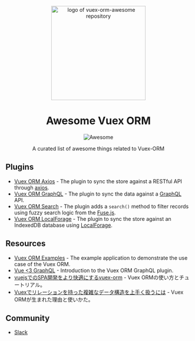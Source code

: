 <p align="center">
  <img width="256" src="https://github.com/vuex-orm/awesome-vuex-orm/raw/master/logo-vuex-orm.png" alt="logo of vuex-orm-awesome repository">
</p>

<h1 align="center">Awesome Vuex ORM</h1>

<p align="center"><img src="https://cdn.rawgit.com/sindresorhus/awesome/d7305f38d29fed78fa85652e3a63e154dd8e8829/media/badge.svg" alt="Awesome"></p>

<p align="center">A curated list of awesome things related to Vuex-ORM</p>

## Plugins

- [Vuex ORM Axios](https://github.com/vuex-orm/vuex-orm-axios) - The plugin to sync the store against a RESTful API through [axios](https://github.com/axios/axios).
- [Vuex ORM GraphQL](https://github.com/vuex-orm/vuex-orm-graphql) - The plugin to sync the data against a [GraphQL](https://graphql.org) API.
- [Vuex ORM Search](https://github.com/vuex-orm/plugin-search) - The plugin adds a `search()` method to filter records using fuzzy search logic from the [Fuse.js](http://fusejs.io).
- [Vuex ORM LocalForage](https://github.com/eldomagan/vuex-orm-localforage) - The plugin to sync the store against an IndexedDB database using [LocalForage](https://github.com/localForage/localForage).

## Resources

- [Vuex ORM Examples](https://github.com/vuex-orm/vuex-orm-examples) - The example application to demonstrate the use case of the Vuex ORM.
- [Vue \<3 GraphQL](https://dev.to/phortx/vue-3-graphql-kj6) - Introduction to the Vuex ORM GraphQL plugin.
- [vuejsでのSPA開発をより快適にするvuex-orm](https://tech.basicinc.jp/articles/136) - Vuex ORMの使い方とチュートリアル。
- [Vuexでリレーションを持った複雑なデータ構造を上手く扱うには](https://qiita.com/kiaking/items/bcd5360fb3106cf22a81) - Vuex ORMが生まれた理由と使いかた。

## Community

- [Slack](https://join.slack.com/t/vuex-orm/shared_invite/enQtNDQ0NjE3NTgyOTY2LTI0YjE5YmNmMDIxNWZlNmJhM2EyMDg1MDRkODA4YmQwMDU5OWRkZmNhN2RmOTZkZGZkODQxZTRkYjhmYmJiNTY)
